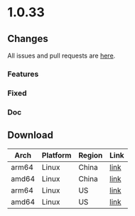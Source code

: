 # 1.0.33
## Changes
All issues and pull requests are [here](https://github.com/alibaba/ilogtail/milestone/7).
### Features
### Fixed
### Doc
## Download
| Arch| Platform| Region| Link|
|  ----  | ----  | ----  | ----  |
|arm64|Linux|China|[link](https://logtail-release-cn-hangzhou.oss-cn-hangzhou.aliyuncs.com/linux64/1.0.33/aarch64/logtail-linux64.tar.gz)|
|amd64|Linux|China|[link](https://logtail-release-cn-hangzhou.oss-cn-hangzhou.aliyuncs.com/linux64/1.0.33/x86_64/logtail-linux64.tar.gz)
|arm64|Linux|US|[link](https://logtail-release-us-west-1.oss-us-west-1.aliyuncs.com/linux64/1.0.33/aarch64/logtail-linux64.tar.gz)
|amd64|Linux|US|[link](https://logtail-release-us-west-1.oss-us-west-1.aliyuncs.com/linux64/1.0.33/x86_64/logtail-linux64.tar.gz)
